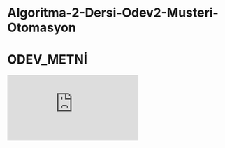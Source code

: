 # Algoritma-2-Dersi-Odev2-Musteri-Otomasyon
# ODEV_METNİ
![alt text](https://github.com/CoOKieMNSTeR/Algoritma-2-Dersi-Odev2-Musteri-Otomasyon-/blob/master/Final_Proje.pdf)
